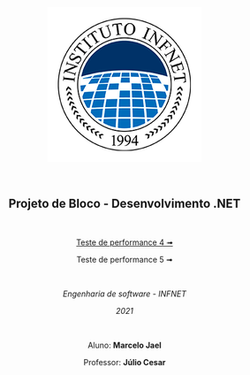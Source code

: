 <div align="center">

![logo da INFNET](https://github.com/MarceloJael/ProjetoBloco-TP5-Marcelo_Jael/blob/main/icone.png)

</div>
</br>

<div align="center">

## **Projeto de Bloco - Desenvolvimento .NET**

</div>
</br>

<div align="center">

[<p>Teste de performance 4 ➟</p>](https://github.com/MarceloJael/ProjetoBloco-TP5-Marcelo_Jael/blob/main/TP4.md)
<p>Teste de performance 5 ➟</p>

</div>
</br>

<div align="center">

<p><i>Engenharia de software - INFNET</i></p>
<p><i>2021</i></p>

</div>
</br>

<div align="center">

<p>Aluno: <strong>Marcelo Jael</strong></p>
<p>Professor: <strong>Júlio Cesar</strong></p>

</div>

